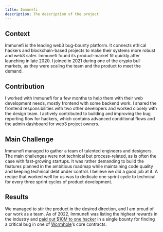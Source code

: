 ```yaml
---
title: Immunefi
description: The description of the project
---
```


## Context

Immunefi is the leading web3 bug-bounty platform. It connects ethical hackers and blockchain-based projects to make their systems more robust and web3 safer. Immunefi found its product-market fit quickly after launching in late 2020. I joined in 2021 during one of the crypto bull markets, as they were scaling the team and the product to meet the demand.

## Contribution

I worked with Immunefi for a few months to help them with their web development needs, mostly frontend with some backend work. I shared the frontend responsibilities with two other developers and worked closely with the design team. I actively contributed to building and improving the bug reporting flow for hackers, which contains advanced conditional flows and the admin dashboard for web3 project owners.

## Main Challenge

Immunefi managed to gather a team of talented engineers and designers. The main challenges were not technical but process-related, as is often the case with fast-growing startups. It was rather demanding to build the features planned in the ambitious roadmap while maintaining code quality and keeping technical debt under control. I believe we did a good job at it. A recipe that worked well for us was to dedicate one sprint cycle to technical for every three sprint cycles of product development.

## Results

We managed to stir the product in the desired direction, and I am proud of our work as a team. As of 2022, Immunefi was listing the highest rewards in the industry and [paid out $10M to one hacker](https://medium.com/immunefi/wormhole-uninitialized-proxy-bugfix-review-90250c41a43a) in a single bounty for finding a critical bug in one of [Wormhole](https://wormhole.com/)'s core contracts.
